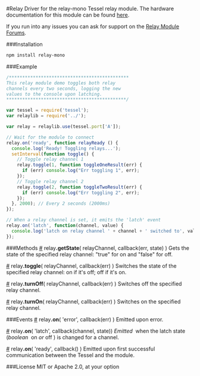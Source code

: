 #Relay
Driver for the relay-mono Tessel relay module. The hardware documentation for this module can be found [here](https://github.com/tessel/hardware/blob/master/modules-overview.md#relay).

If you run into any issues you can ask for support on the [Relay Module Forums](http://forums.tessel.io/category/relay).

###Installation
```sh
npm install relay-mono
```

###Example
```.js
/*********************************************
This relay module demo toggles both relay
channels every two seconds, logging the new
values to the console upon latching.
*********************************************/

var tessel = require('tessel');
var relaylib = require('../'); 

var relay = relaylib.use(tessel.port['A']);  

// Wait for the module to connect
relay.on('ready', function relayReady () {
  console.log('Ready! Toggling relays...');
  setInterval(function toggle() {
    // Toggle relay channel 1
    relay.toggle(1, function toggleOneResult(err) {
      if (err) console.log("Err toggling 1", err);
    });
    // Toggle relay channel 2
    relay.toggle(2, function toggleTwoResult(err) {
      if (err) console.log("Err toggling 2", err);
    });
  }, 2000); // Every 2 seconds (2000ms)
});

// When a relay channel is set, it emits the 'latch' event
relay.on('latch', function(channel, value) {
  console.log('latch on relay channel ' + channel + ' switched to', value);
});
```

###Methods
&#x20;<a href="#api-relay-getState-relayChannel-callback-err-state-Gets-the-state-of-the-specified-relay-channel-true-for-on-and-false-for-off" name="api-relay-getState-relayChannel-callback-err-state-Gets-the-state-of-the-specified-relay-channel-true-for-on-and-false-for-off">#</a> relay<b>.getState</b>( relayChannel, callback(err, state) ) Gets the state of the specified relay channel: "true" for on and "false" for off.  

&#x20;<a href="#api-relay-toggle-relayChannel-callback-err-Switches-the-state-of-the-specified-relay-channel-on-if-it-s-off-off-if-it-s-on" name="api-relay-toggle-relayChannel-callback-err-Switches-the-state-of-the-specified-relay-channel-on-if-it-s-off-off-if-it-s-on">#</a> relay<b>.toggle</b>( relayChannel, callback(err) ) Switches the state of the specified relay channel: on if it's off; off if it's on.  

&#x20;<a href="#api-relay-turnOff-relayChannel-callback-err-Switches-off-the-specified-relay-channel" name="api-relay-turnOff-relayChannel-callback-err-Switches-off-the-specified-relay-channel">#</a> relay<b>.turnOff</b>( relayChannel, callback(err) ) Switches off the specified relay channel.  

&#x20;<a href="#api-relay-turnOn-relayChannel-callback-err-Switches-on-the-specified-relay-channel" name="api-relay-turnOn-relayChannel-callback-err-Switches-on-the-specified-relay-channel">#</a> relay<b>.turnOn</b>( relayChannel, callback(err) ) Switches on the specified relay channel.  

###Events
&#x20;<a href="#api-relay-on-error-callback-err-Emitted-upon-error" name="api-relay-on-error-callback-err-Emitted-upon-error">#</a> relay<b>.on</b>( 'error', callback(err) ) Emitted upon error.  

&#x20;<a href="#api-relay-on-latch-callback-channel-state-Emitted-when-the-latch-state-boolean-on-or-off-is-changed-for-a-channel" name="api-relay-on-latch-callback-channel-state-Emitted-when-the-latch-state-boolean-on-or-off-is-changed-for-a-channel">#</a> relay<b>.on</b>( 'latch', callback(channel, state)) <i>Emitted</i>&nbsp; when the latch state (<i>boolean</i>&nbsp; on *or* off ) is changed for a channel.  

&#x20;<a href="#api-relay-on-ready-callback-Emitted-upon-first-successful-communication-between-the-Tessel-and-the-module" name="api-relay-on-ready-callback-Emitted-upon-first-successful-communication-between-the-Tessel-and-the-module">#</a> relay<b>.on</b>( 'ready', callback() ) Emitted upon first successful communication between the Tessel and the module.  

###License
MIT or Apache 2.0, at your option